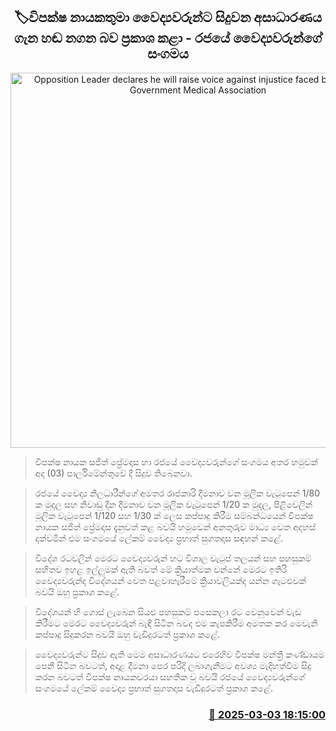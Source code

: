 <p align='center'><b><h2 align='center' title='Opposition Leader declares he will raise voice against injustice faced by doctors - Government Medical Association'>🏷විපක්ෂ නායකතුමා වෛද්‍යවරුන්ට සිදුවන අසාධාරණය ගැන හඬ නගන බව ප්‍රකාශ කළා - රජයේ වෛද්‍යවරුන්ගේ සංගම​ය</h2></b></p>
<p align='center'><img src='https://helakuru.sgp1.cdn.digitaloceanspaces.com/esana/images/lib/prabhath-sugathadasa.jpg' width='600' alt='Opposition Leader declares he will raise voice against injustice faced by doctors - Government Medical Association'></p>

> විපක්ෂ නායක සජිත් ප්‍රේමදාස හා රජයේ වෛද්‍යවරුන්ගේ සංගමය අතර හමුවක් අද (03) පාර්ලිමේන්තුවේ දී සිදුව තිබෙනවා.

> රජයේ වෛද්‍ය නිලධාරීන්ගේ අමතර රාජකාරි දීමනාව වන මූලික වැටුපෙන් 1/80 ක මුදල සහ නිවාඩු දින දීමනාව වන මූලික වැටුපෙන් 1/20 ක මුදල, පිළිවෙලින් මූලික වැටුපෙන් 1/120 සහ 1/30 ක් ලෙස කප්පාදු කිරීම සම්බන්ධයෙන් විපක්ෂ නායක සජිත් ප්‍රේමදාස දැනුවත් කළ බවයි හමුවෙන් අනතුරුව මාධ්‍ය වෙත අදහස් දක්වමින් එම සංගමයේ ලේකම් වෛද්‍ය ප්‍රභාත් සුගතදාස සඳහන් කළේ.

> විදේශ රටවලින් මෙරට වෛද්‍යවරුන් හ​ට විශාල වැටුප් තලයන් සහ පහසුකම් සහිතව ඉහළ ඉල්ලුමක් ඇති බවත් මේ ක්‍රියාත්මක වන්නේ මෙරට ඉතිරි වෛද්‍යවරුන්ද විදේශයන් වෙත පළවාහැරීමේ ක්‍රියාවලියක්ද යන්න ගැටළුවක් බවයි ඔහු ප්‍රකාශ කළේ.

> විදේශයන් හි ගොස් ලැබෙන සියළු පහසුකම් පසෙකලා රට වෙනුවෙන් වැඩ කිරීමට මෙරට වෛද්‍යවරුන් බැඳී සිටින බවද එම කැපකිරීම අමතක කර මෙවැනි කප්පාදු සිදුකරන බවයි ඔහු වැඩිදුරටත් ප්‍රකාශ කළේ.

> වෛද්‍යවරුන්ට සිදුව ඇති මෙ​ම අසාධාරණයට එරෙහිව විපක්ෂ මන්ත්‍රී කණ්ඩායම පෙනී සිටින බවටත්, අදාළ දීමනා පෙර පරිදි ලබාගැනීම​ට අවශ්‍ය මැදිහත්වීම සිදු කරන බවටත් විපක්ෂ නායකවරයා සහතික වූ බවයි රජයේ වෛද්‍යවරුන්ගේ සංගමයේ ලේකම් වෛද්‍ය ප්‍රභාත් සුගතදාස වැඩිදුරටත් ප්‍රකාශ කළේ.



<h3 align='right'><a href='https://www.helakuru.lk/esana/p/107984/'>📅 2025-03-03 18:15:00</a></h3>
